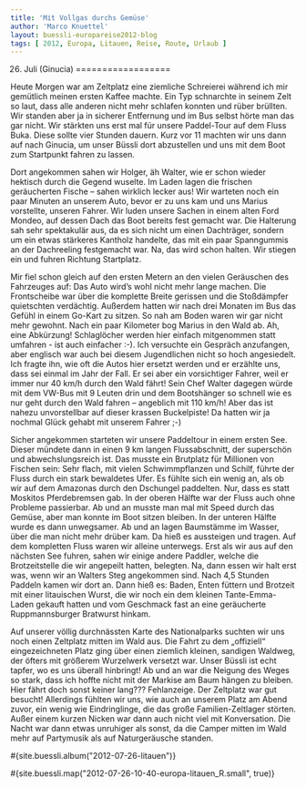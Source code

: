 ```yaml
---
title: 'Mit Vollgas durchs Gemüse'
author: 'Marco Knuettel'
layout: buessli-europareise2012-blog
tags: [ 2012, Europa, Litauen, Reise, Route, Urlaub ]
---
```

26. Juli (Ginucia)
==================

Heute Morgen war am Zeltplatz eine ziemliche Schreierei während ich mir gemütlich meinen ersten Kaffee machte. 
Ein Typ schnarchte in seinem Zelt so laut, dass alle anderen nicht mehr schlafen konnten und rüber brüllten. 
Wir standen aber ja in sicherer Entfernung und im Bus selbst hörte man das gar nicht. Wir stärkten uns erst 
mal für unsere Paddel-Tour auf dem Fluss Buka. Diese sollte vier Stunden dauern. Kurz vor 11 machten wir uns 
dann auf nach Ginucia, um unser Büssli dort abzustellen und uns mit dem Boot zum Startpunkt fahren zu lassen.

Dort angekommen sahen wir Holger, äh Walter, wie er schon wieder hektisch durch die Gegend wuselte. Im Laden 
lagen die frischen geräucherten Fische – sahen wirklich lecker aus! Wir warteten noch ein paar Minuten an 
unserem Auto, bevor er zu uns kam und uns Marius vorstellte, unseren Fahrer. Wir luden unsere Sachen in einem 
alten Ford Mondeo, auf dessen Dach das Boot bereits fest gemacht war. Die Halterung sah sehr spektakulär aus, 
da es sich nicht um einen Dachträger, sondern um ein etwas stärkeres Kantholz handelte, das mit ein paar 
Spanngummis an der Dachreeling festgemacht war. Na, das wird schon halten. Wir stiegen ein und fuhren Richtung Startplatz.

Mir fiel schon gleich auf den ersten Metern an den vielen Geräuschen des Fahrzeuges auf: Das Auto wird’s 
wohl nicht mehr lange machen. Die Frontscheibe war über die komplette Breite gerissen und die Stoßdämpfer 
quietschten verdächtig. Außerdem hatten wir nach drei Monaten im Bus das Gefühl in einem Go-Kart zu sitzen. 
So nah am Boden waren wir gar nicht mehr gewohnt. Nach ein paar Kilometer bog Marius in den Wald ab. Ah, eine 
Abkürzung! Schlaglöcher werden hier einfach mitgenommen statt umfahren - ist auch einfacher :-). Ich versuchte 
ein Gespräch anzufangen, aber englisch war auch bei diesem Jugendlichen nicht so hoch angesiedelt. Ich fragte 
ihn, wie oft die Autos hier ersetzt werden und er erzählte uns, dass sei einmal im Jahr der Fall. Er sei aber 
ein vorsichtiger Fahrer, weil er immer nur 40 km/h durch den Wald fährt! Sein Chef Walter dagegen würde mit 
dem VW-Bus mit 9 Leuten drin und dem Bootshänger so schnell wie es nur geht durch den Wald fahren – angeblich 
mit 110 km/h! Aber das ist nahezu unvorstellbar auf dieser krassen Buckelpiste! Da hatten wir ja nochmal Glück 
gehabt mit unserem Fahrer ;-)

Sicher angekommen starteten wir unsere Paddeltour in einem ersten See. Dieser mündete dann in einen 9 km langen 
Flussabschnitt, der superschön und abwechslungsreich ist. Das musste ein Brutplatz für Millionen von Fischen 
sein: Sehr flach, mit vielen Schwimmpflanzen und Schilf, führte der Fluss durch ein stark bewaldetes Ufer. Es 
fühlte sich ein wenig an, als ob wir auf dem Amazonas durch den Dschungel paddelten. Nur, dass es statt 
Moskitos Pferdebremsen gab. In der oberen Hälfte war der Fluss auch ohne Probleme passierbar. Ab und an 
musste man mal mit Speed durch das Gemüse, aber man konnte im Boot sitzen bleiben. In der unteren Hälfte 
wurde es dann unwegsamer. Ab und an lagen Baumstämme im Wasser, über die man nicht mehr drüber kam. Da 
hieß es aussteigen und tragen. Auf dem kompletten Fluss waren wir alleine unterwegs. Erst als wir aus 
auf den nächsten See fuhren, sahen wir einige andere Paddler, welche die Brotzeitstelle die wir angepeilt 
hatten, belegten. Na, dann essen wir halt erst was, wenn wir an Walters Steg angekommen sind. Nach 4,5 
Stunden Paddeln kamen wir dort an. Dann hieß es: Baden, Enten füttern und Brotzeit mit einer litauischen 
Wurst, die wir noch ein dem kleinen Tante-Emma-Laden gekauft hatten und vom Geschmack fast an eine geräucherte 
Ruppmannsburger Bratwurst hinkam.

Auf unserer völlig durchnässten Karte des Nationalparks suchten wir uns noch einen Zeltplatz mitten im Wald aus. 
Die Fahrt zu dem „offiziell“ eingezeichneten Platz ging über einen ziemlich kleinen, sandigen Waldweg, der öfters 
mit größerem Wurzelwerk versetzt war. Unser Büssli ist echt tapfer, wo es uns überall hinbringt! Ab und an war 
die Neigung des Weges so stark, dass ich hoffte nicht mit der Markise am Baum hängen zu bleiben. Hier fährt 
doch sonst keiner lang??? Fehlanzeige. Der Zeltplatz war gut besucht! Allerdings fühlten wir uns, wie auch 
an unserem Platz am Abend zuvor, ein wenig wie Eindringlinge, die das große Familien-Zeltlager störten. Außer 
einem kurzen Nicken war dann auch nicht viel mit Konversation. Die Nacht war dann etwas unruhiger als sonst, 
da die Camper mitten im Wald mehr auf Partymusik als auf Naturgeräusche standen.

#{site.buessli.album("2012-07-26-litauen")}

#{site.buessli.map("2012-07-26-10-40-europa-litauen_R.small", true)}
